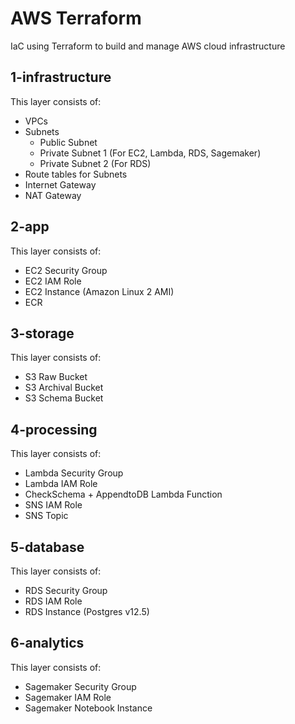 # AWS Terraform

IaC using Terraform to build and manage AWS cloud infrastructure

## 1-infrastructure

This layer consists of:
- VPCs
- Subnets
    - Public Subnet
    - Private Subnet 1 (For EC2, Lambda, RDS, Sagemaker)
    - Private Subnet 2 (For RDS)
- Route tables for Subnets
- Internet Gateway
- NAT Gateway

## 2-app

This layer consists of:
- EC2 Security Group
- EC2 IAM Role
- EC2 Instance (Amazon Linux 2 AMI)
- ECR

## 3-storage

This layer consists of:
- S3 Raw Bucket
- S3 Archival Bucket
- S3 Schema Bucket

## 4-processing

This layer consists of:
- Lambda Security Group
- Lambda IAM Role
- CheckSchema + AppendtoDB Lambda Function
- SNS IAM Role
- SNS Topic

## 5-database

This layer consists of:
- RDS Security Group
- RDS IAM Role
- RDS Instance (Postgres v12.5)

## 6-analytics

This layer consists of:
- Sagemaker Security Group
- Sagemaker IAM Role
- Sagemaker Notebook Instance

